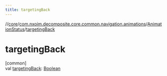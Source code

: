 ```yaml
---
title: targetingBack
---
```

//[core](../../../index.html)/[com.nxoim.decomposite.core.common.navigation.animations](../index.html)/[AnimationStatus](index.html)/[targetingBack](targeting-back.html)



# targetingBack



[common]\
val [targetingBack](targeting-back.html): [Boolean](https://kotlinlang.org/api/latest/jvm/stdlib/kotlin/-boolean/index.html)




